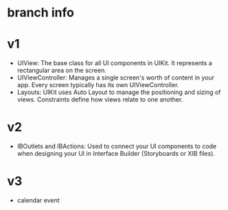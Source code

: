 # branch info

v1 
==
- UIView: The base class for all UI components in UIKit. It represents a rectangular area on the screen.
- UIViewController: Manages a single screen's worth of content in your app. Every screen typically has its own UIViewController.
- Layouts: UIKit uses Auto Layout to manage the positioning and sizing of views. Constraints define how views relate to one another.

v2
==
- IBOutlets and IBActions: Used to connect your UI components to code when designing your UI in Interface Builder (Storyboards or XIB files).

v3
==
- calendar event
